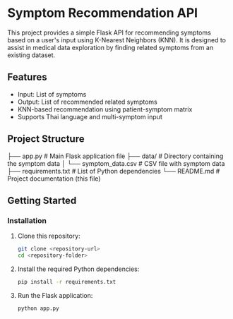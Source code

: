 # Symptom Recommendation API

This project provides a simple Flask API for recommending symptoms based on a user's input using K-Nearest Neighbors (KNN). It is designed to assist in medical data exploration by finding related symptoms from an existing dataset.

## Features

-   Input: List of symptoms
-   Output: List of recommended related symptoms
-   KNN-based recommendation using patient-symptom matrix
-   Supports Thai language and multi-symptom input

## Project Structure


├── app.py          # Main Flask application file
├── data/           # Directory containing the symptom data
│   └── symptom_data.csv  # CSV file with symptom data
├── requirements.txt  # List of Python dependencies
└── README.md       # Project documentation (this file)


## Getting Started

### Installation

1.  Clone this repository:

    ```bash
    git clone <repository-url>
    cd <repository-folder>
    ```

2.  Install the required Python dependencies:

    ```bash
    pip install -r requirements.txt
    ```

3.  Run the Flask application:

    ```bash
    python app.py
    ```
